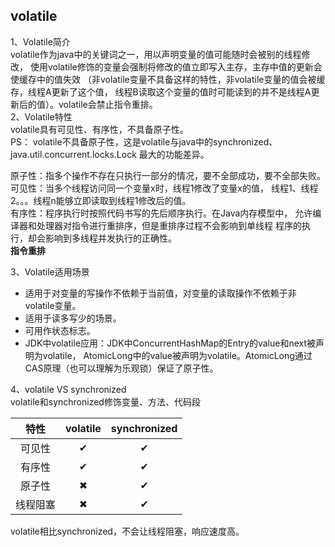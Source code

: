 ## volatile

1、Volatile简介  
volatile作为java中的关键词之一，用以声明变量的值可能随时会被别的线程修改，
使用volatile修饰的变量会强制将修改的值立即写入主存，主存中值的更新会使缓存中的值失效
（非volatile变量不具备这样的特性，非volatile变量的值会被缓存，线程A更新了这个值，
线程B读取这个变量的值时可能读到的并不是线程A更新后的值）。volatile会禁止指令重排。  
2、Volatile特性  
volatile具有可见性、有序性，不具备原子性。  
PS： volatile不具备原子性，这是volatile与java中的synchronized、java.util.concurrent.locks.Lock
最大的功能差异。  
  
原子性：指多个操作不存在只执行一部分的情况，要不全部成功，要不全部失败。  
可见性：当多个线程访问同一个变量x时，线程1修改了变量x的值，
线程1、线程2。。。线程n能够立即读取到线程1修改后的值。  
有序性：程序执行时按照代码书写的先后顺序执行。在Java内存模型中，
允许编译器和处理器对指令进行重排序，但是重排序过程不会影响到单线程
程序的执行，却会影响到多线程并发执行的正确性。  
**指令重排**  


3、Volatile适用场景  
* 适用于对变量的写操作不依赖于当前值，对变量的读取操作不依赖于非volatile变量。
* 适用于读多写少的场景。
* 可用作状态标志。
* JDK中volatile应用：JDK中ConcurrentHashMap的Entry的value和next被声明为volatile，
AtomicLong中的value被声明为volatile。AtomicLong通过CAS原理（也可以理解为乐观锁）保证了原子性。

4、volatile VS  synchronized  
volatile和synchronized修饰变量、方法、代码段

特性|volatile|synchronized
:--:|:--:|:--:
可见性|✔|✔
有序性|✔|✔
原子性|✖|✔
线程阻塞|✖|✔

volatile相比synchronized，不会让线程阻塞，响应速度高。